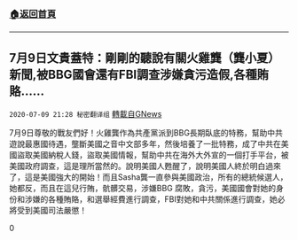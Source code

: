 ###  [:house:返回首頁](https://github.com/ourhimalayas/txt)
---

## 7月9日文貴蓋特：剛剛的聽說有關火雞龔（龔小夏）新聞,被BBG國會還有FBI調查涉嫌貪污造假,各種賄賂……
`2020-07-09 21:28 秘密翻译组` [轉載自GNews](https://gnews.org/zh-hant/258935/)

7月9日尊敬的戰友們好！火雞龔作為共產黨派到BBG長期臥底的特務，幫助中共遊說最惠國待遇，壟斷美國之音中文部多年，然後培養了一批特務，成了中共在美國盜取美國納稅人錢，盜取美國情報，幫助中共在海外大外宣的一個打手平台，被美國政府調查，這是理所當然的。說明美國人甦醒了，說明美國人終於明白過來了，這是美國強大的開始！而且Sasha龔一直參與美國政治，所有的總統候選人，她都反，而且在這兒行賄，骯髒交易，涉嫌BBG 腐敗，貪污，美國國會對她的身份和涉嫌的各種賄賂，和選舉經費進行調查，FBI對她和中共關係進行調查，她必將受到美國司法嚴懲！



0
